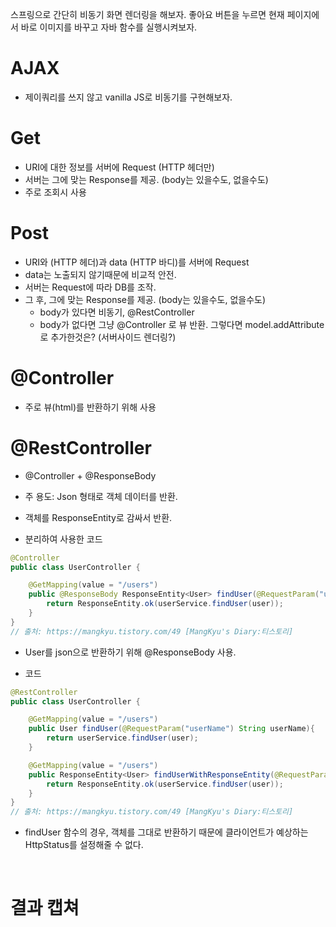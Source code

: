 스프링으로 간단히 비동기 화면 렌더링을 해보자.
좋아요 버튼을 누르면 현재 페이지에서 바로 이미지를 바꾸고 자바 함수를 실행시켜보자.

# AJAX

- 제이쿼리를 쓰지 않고 vanilla JS로 비동기를 구현해보자.

# Get 
- URI에 대한 정보를 서버에 Request (HTTP 헤더만)
- 서버는 그에 맞는 Response를 제공. (body는 있을수도, 없을수도)
- 주로 조회시 사용

# Post
- URI와 (HTTP 헤더)과 data (HTTP 바디)를 서버에 Request
- data는 노출되지 않기때문에 비교적 안전.
- 서버는 Request에 따라 DB를 조작.
- 그 후, 그에 맞는 Response를 제공. (body는 있을수도, 없을수도)
    - body가 있다면 비동기, @RestController
    - body가 없다면 그냥 @Controller 로 뷰 반환. 그렇다면 model.addAttribute로 추가한것은? (서버사이드 렌더링?)

# @Controller
- 주로 뷰(html)를 반환하기 위해 사용

# @RestController
- @Controller + @ResponseBody
- 주 용도: Json 형태로 객체 데이터를 반환.
- 객체를 ResponseEntity로 감싸서 반환.

- 분리하여 사용한 코드

```java
@Controller
public class UserController {

    @GetMapping(value = "/users")
    public @ResponseBody ResponseEntity<User> findUser(@RequestParam("userName") String userName){
        return ResponseEntity.ok(userService.findUser(user));
    }
}
// 출처: https://mangkyu.tistory.com/49 [MangKyu's Diary:티스토리]
```
- User를 json으로 반환하기 위해 @ResponseBody 사용.

- 코드

```java
@RestController
public class UserController {

    @GetMapping(value = "/users")
    public User findUser(@RequestParam("userName") String userName){
        return userService.findUser(user);
    }

    @GetMapping(value = "/users")
    public ResponseEntity<User> findUserWithResponseEntity(@RequestParam("userName") String userName){
        return ResponseEntity.ok(userService.findUser(user));
    }
}
// 출처: https://mangkyu.tistory.com/49 [MangKyu's Diary:티스토리]
```
- findUser 함수의 경우, 객체를 그대로 반환하기 때문에 클라이언트가 예상하는 HttpStatus를 설정해줄 수 없다.

<br/>

# 결과 캡쳐
